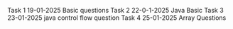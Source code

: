 Task 1 19-01-2025 Basic questions
Task 2 22-0-1-2025 Java Basic
Task 3 23-01-2025 java control flow question
Task 4 25-01-2025 Array Questions
